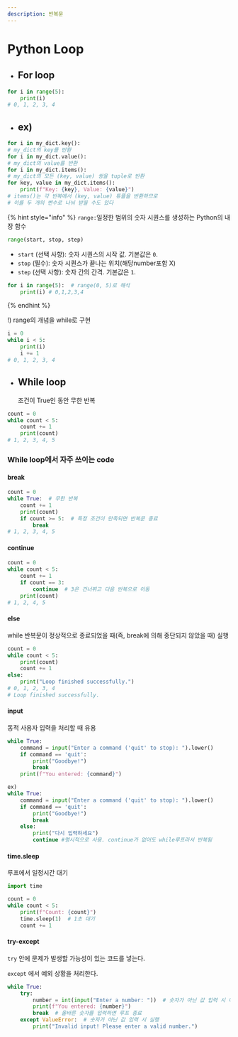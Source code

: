 ```yaml
---
description: 반복문
---
```


# Python Loop

* ## For loop

```python
for i in range(5):
    print(i)
# 0, 1, 2, 3, 4
```

* ## ex)

```python
for i in my_dict.key():
# my_dict의 key를 반환
for i in my_dict.value():
# my_dict의 value를 반환
for i in my_dict.items():
# my_dict의 모든 (key, value) 쌍을 tuple로 반환
for key, value in my_dict.items():
    print(f"Key: {key}, Value: {value}")
# items()는 각 반복에서 (key, value) 튜플을 반환하므로
# 이를 두 개의 변수로 나눠 받을 수도 있다
```

{% hint style="info" %}
`range:`일정한 범위의 숫자 시퀀스를 생성하는 Python의 내장 함수

```python
range(start, stop, step)
```

* `start` (선택 사항): 숫자 시퀀스의 시작 값. 기본값은 `0`.
* `stop` (필수): 숫자 시퀀스가 끝나는 위치(해당number포함 X)
* `step` (선택 사항): 숫자 간의 간격. 기본값은 `1`.

```python
for i in range(5):  # range(0, 5)로 해석
    print(i) # 0,1,2,3,4
```
{% endhint %}

!) range의 개념을 while로  구현&#x20;

```python
i = 0
while i < 5:
    print(i)
    i += 1
# 0, 1, 2, 3, 4
```





*   ## While loop

    조건이 True인  동안 무한 반복

```python
count = 0
while count < 5:
    count += 1  
    print(count) 
# 1, 2, 3, 4, 5
```



### While loop에서 자주 쓰이는 code

#### break

```python
count = 0
while True:  # 무한 반복
    count += 1
    print(count)
    if count >= 5:  # 특정 조건이 만족되면 반복문 종료
        break
# 1, 2, 3, 4, 5
```



#### continue

```python
count = 0
while count < 5:
    count += 1
    if count == 3:
        continue  # 3은 건너뛰고 다음 반복으로 이동
    print(count)
# 1, 2, 4, 5
```



#### else

while 반복문이 정상적으로 종료되었을 때(즉, break에 의해 중단되지 않았을 때) 실행

```python
count = 0
while count < 5:
    print(count)
    count += 1
else:
    print("Loop finished successfully.")    
# 0, 1, 2, 3, 4 
# Loop finished successfully.
```



#### input

동적 사용자 입력을 처리할 때 유용

```python
while True:
    command = input("Enter a command ('quit' to stop): ").lower()
    if command == 'quit':
        print("Goodbye!")
        break
    print(f"You entered: {command}")
```

```python
ex)
while True:
    command = input("Enter a command ('quit' to stop): ").lower()
    if command == 'quit':
        print("Goodbye!")
        break
    else:
        print("다시 입력하세요")
        continue #명시적으로 사용. continue가 없어도 while루프라서 반복됨
```

#### time.sleep

루프에서 일정시간 대기

```python
import time

count = 0
while count < 5:
    print(f"Count: {count}")
    time.sleep(1)  # 1초 대기
    count += 1
```



#### try-except

`try` 안에 문제가 발생할 가능성이 있는 코드를 넣는다.

`except` 에서 예외 상황을 처리한다.

```python
while True:
    try:
        number = int(input("Enter a number: "))  # 숫자가 아닌 값 입력 시 예외 발생
        print(f"You entered: {number}")
        break  # 올바른 숫자를 입력하면 루프 종료
    except ValueError:  # 숫자가 아닌 값 입력 시 실행
        print("Invalid input! Please enter a valid number.")
```

